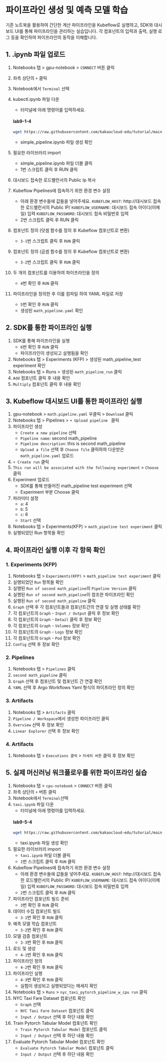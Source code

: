 # 파이프라인 생성 및 예측 모델 학습
기존 노트북을 활용하여 간단한 계산 파이프라인을 Kubeflow로 실행하고, SDK와 대시보드 UI를 통해 파이프라인을 관리하는 실습입니다. 각 컴포넌트의 입력과 출력, 실행 로그 등을 확인하여 파이프라인의 동작을 이해합니다.

## 1. .ipynb 파일 업로드
1. Notebooks 탭 > gpu-notebook > `CONNECT` 버튼 클릭
2. 좌측 상단의 `+` 클릭
3. Notebook에서 `Terminal` 선택
4. kubectl.ipynb 파일 다운
    - 터미널에 아래 명령어를 입력하세요.
     #### **lab9-1-4**
   ```bash
   wget https://raw.githubusercontent.com/kakaocloud-edu/tutorial/main/Kubeflow/simple_pipeline.ipynb
   ```
    - simple_pipeline.ipynb 파일 생성 확인

5. 필요한 라이브러리 import 
    - simple_pipeline.ipynb 파일 더블 클릭
    - 1번 스크립트 클릭 후 RUN 클릭
6. 대시보드 접속한 로드밸런서의 Public Ip 복사
7. Kubeflow Pipelines에 접속하기 위한 환경 변수 설정
    - 아래 환경 변수들에 값들을 넣어주세요.
   `KUBEFLOW_HOST`: http://대시보드 접속한 로드밸런서의 Public IP/
   `KUBEFLOW_USERNAME`: 대시보드 접속 아이디(이메일) 입력 
   `KUBEFLOW_PASSWORD`: 대시보드 접속 비밀번호 입력
   - 2번 스크립트 클릭 후 RUN 클릭

8. 컴포넌트 정의 (덧셈 함수를 정의 후 Kubeflow 컴포넌트로 변환) 
    - `3-1`번 스크립트 클릭 후 `RUN` 클릭

9. 컴포넌트 정의 (곱셈 함수를 정의 후 Kubeflow 컴포넌트로 변환)
    - `3-2`번 스크립트 클릭 후 `RUN` 클릭

10. 두 개의 컴포넌트를 이용하여 파이프라인을 정의
    - `4`번 확인 후 `RUN` 클릭

11. 파이프라인을 정의한 후 이를 컴파일 하여 YAML 파일로 저장 
    - `5`번 확인 후 `RUN` 클릭
    - 생성된 `math_pipeline.yaml` 확인
  
## 2. SDK를 통한 파이프라인 실행

1. SDK를 통해 파이프라인을 실행
    - `6`번 확인 후 `RUN` 클릭 
    - 파이프라인이 생성되고 실행됨을 확인 
2. Notebooks 탭 > Experiments (KFP) > 생성된 math_pipeline_test experiment 확인
3. Notebooks 탭 > Runs > 생성된 `math_pipeline_run` 클릭
4. `Add` 컴포넌트 클릭 후 내용 확인 
5. `Multiply` 컴포넌트 클릭 후 내용 확인

## 3. Kubeflow 대시보드 UI를 통한 파이프라인 실행

1. gpu-notebook > `math.pipeline.yaml` 우클릭 > `Download` 클릭
2. Notebooks 탭 > Pipelines > `+ Upload pipeline ` 클릭
3. 파이프라인 생성
    - `Create a new pipeline` 선택
    - `Pipeline name`: second math_pipeline
    - `Pipeline description`: this is second math_pipeline
    - `Upload a file` 선택 후 `Choose file` 클릭하여 다운받은 `math_pipeline.yaml` 업로드
4. `+ Create run` 클릭
5. `This run will be associated with the following experiment` > `Choose` 클릭
6. Experiment 업로드
    - SDK를 통해 만들어진  math_pipeline test experiment 선택
    - Experiment 부분 Choose 클릭
7. 파라미터 설정
    - `a`: 4
    - `b`: 5
    - `c`: 6 
    - `Start` 선택
8. Notebooks 탭 > Experiments(KFP) > `math_pipeline test experiment` 클릭
9. 실행되었던 Run 항목들 확인 

## 4. 파이프라인 실행 이후 각 항목 확인

### 1. Experiments (KFP)
1. Notebooks 탭 > `Experiments(KFP)` > `math_pipeline test experiment` 클릭
2. 실행되었던 `Run` 항목들 확인
3. 실행된 `Run of second math_pipeline`의 `Pipeline Version` 클릭
4. 실행된 `Run of second math_pipeline`이 참조한 파이프라인 확인
5. 실행된 `Run of second math_pipeline` 클릭 
6. `Graph` 선택 후 각 컴포넌트들과 컴포넌트간의 연결 및 실행 상태를 확인 
7. 각 컴포넌트의 `Graph` - `Input / Output` 클릭 후 정보 확인 
8. 각 컴포넌트의 `Graph` - `Detail` 클릭 후 정보 확인 
9. 각 컴포넌트의 `Graph` - `Volumes` 정보 확인 
10. 각 컴포넌트의 `Graph` - `Logs` 정보 확인 
11. 각 컴포넌트의 `Graph` - `Pod` 정보 확인 
12. `Config` 선택 후 정보 확인

### 2. Pipelines
1. Notebooks 탭 > `Pipelines` 클릭
2. `second math_pipeline` 클릭
3. `Graph` 선택 후 컴포넌트 및 컴포넌트 간 연결 확인
4. `YAML` 선택 후 Argo Workflows Yaml 형식의 파이프라인 정의 확인

### 3. Artifacts
1. Notebooks 탭 > `Artifacts` 클릭
2. `Pipeline / Workspace`에서 생성한 파이프라인 클릭
3. `Overview` 선택 후 정보 확인
4. `Linear Explorer` 선택 후 정보 확인

### 4. Artifacts
1. Notebooks 탭 > `Executions 클릭` > `자세히 버튼` 클릭 후 정보 확인 

## 5. 실제 머신러닝 워크플로우를 위한 파이프라인 실습
1. Notebooks 탭 > `cpu-notebook` > `CONNECT` 버튼 클릭
2. 좌측 상단의 ` + ` 버튼 클릭
3. Notebook에서 `Terminal`선택
4. `taxi.ipynb` 파일 다운
    - 터미널에 아래 명령어를 입력하세요.
     #### **lab9-5-4**
   ```bash
   wget https://raw.githubusercontent.com/kakaocloud-edu/tutorial/main/Kubeflow/taxi.ipynb
   ```
    - taxi.ipynb 파일 생성 확인
5. 필요한 라이브러리 import 
    - `taxi.ipynb` 파일 더블 클릭
    - `1`번 스크립트 클릭 후 `RUN` 클릭
6. Kubeflow Pipelines에 접속하기 위한 환경 변수 설정
    - 아래 환경 변수들에 값들을 넣어주세요.
   `KUBEFLOW_HOST`: http://대시보드 접속한 로드밸런서의 Public IP/
   `KUBEFLOW_USERNAME`: 대시보드 접속 아이디(이메일) 입력 
   `KUBEFLOW_PASSWORD`: 대시보드 접속 비밀번호 입력
   - `2`번 스크립트 클릭 후 `RUN` 클릭
7. 파이프라인 컴포넌트 빌드 준비
    - `3`번 확인 후 `RUN` 클릭
8. 데이터 수집 컴포넌트 빌드
    - `3-1`번 확인 후 `RUN` 클릭
9. 예측 모델 학습 컴포넌트
    - `3-2`번 확인 후 `RUN` 클릭
10. 모델 검증 컴포넌트
    - `3-3`번 확인 후 `RUN` 클릭
11. 로드 및 생성
    - `4-1`번 확인 후 `RUN` 클릭
12. 파이프라인 정의
    - `4-2`번 확인 후 `RUN` 클릭
13. 파이프라인 실행
    - `4-3`번 확인 후 `RUN` 클릭
    - 실험이 생성되고 실행되었다는 메세지 확인
14. Notebooks 탭 > `Runs` > `nyc_taxi_pytorch_pipeline_w_cpu run` 클릭
15. NYC Taxi Fare Dataset 컴포넌트 확인
    - `Graph` 선택
    - `NYC Taxi Fare Dataset` 컴포넌트 클릭
    - `Input / Output` 선택 후 하단 내용 확인
16. Train Pytorch Tabular Model 컴포넌트 확인 
    - `Train Pytorch Tabular Model` 컴포넌트 클릭
    - `Input / Output` 선택 후 하단 내용 확인
17. Evaluate Pytorch Tabular Model 컴포넌트 확인
    - `Evaluate Pytorch Tabular Model` 컴포넌트 클릭
    - `Input / Output` 선택 후 하단 내용 확인


